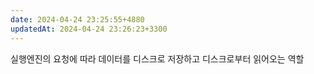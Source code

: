 ```yaml
---
date: 2024-04-24 23:25:55+4880
updatedAt: 2024-04-24 23:26:23+3300
---
```

실행엔진의 요청에 따라 데이터를 디스크로 저장하고 디스크로부터 읽어오는 역할